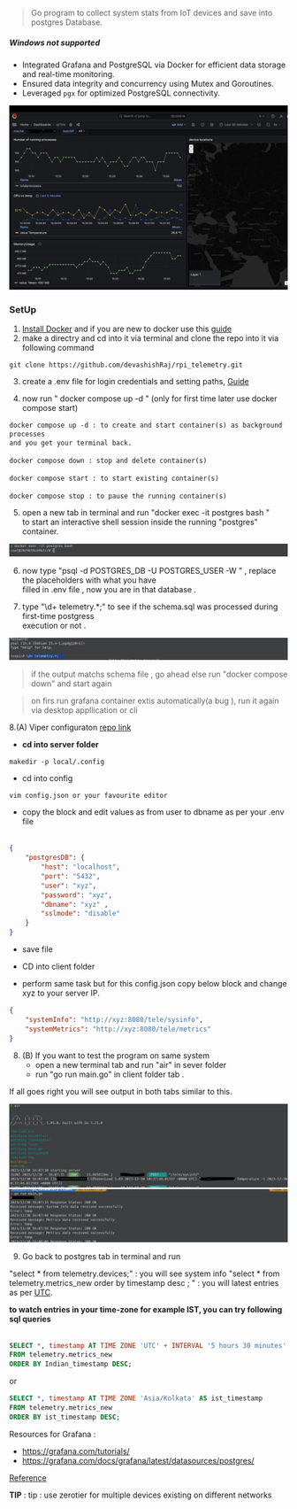 ﻿> Go program to collect system stats from IoT devices and save into postgres Database.
##### Windows not supported
- Integrated Grafana and PostgreSQL via Docker for efficient data storage and real-time monitoring.
- Ensured data integrity and concurrency using Mutex and Goroutines. 
- Leveraged `pgx` for optimized PostgreSQL connectivity. 

![Grafana dashboard](pictures/dashboard.png)
### SetUp

1. [Install Docker](https://docs.docker.com/get-docker/) and if you are new to docker use this [guide](https://docs.docker.com/guides/get-started/)
2. make a directry and cd into it via terminal and clone the repo into it  via following command

```
git clone https://github.com/devashishRaj/rpi_telemetry.git
```
3. create a .env file for login credentials and setting paths, [Guide](envFileGuide.md) 

4. now run " docker compose up -d " (only for first time later use docker compose start)

```
docker compose up -d : to create and start container(s) as background processes   
and you get your terminal back.

docker compose down : stop and delete container(s)

docker compose start : to start existing container(s)

docker compose stop : to pause the running container(s)

```
5. open a new tab in terminal and run "docker exec -it postgres bash "   
to start an interactive shell session inside the running "postgres" container.

![Interactive Shell](pictures/interactiveSHELL.png)

6. now type "psql -d POSTGRES_DB -U POSTGRES_USER -W " , replace the placeholders with what you have   
filled in .env file , now you are in that database .

7. type "\d+ telemetry.*;" to see if the schema.sql was processed during first-time postgress  
execution or not .

![show schema](pictures/showSchema.png)

> if the output matchs schema file , go ahead else run "docker compose down" and start again 

> on firs run grafana container extis automatically(a bug ), run it again via desktop appllication or cli

8.(A) Viper configuraton [repo link](https://github.com/spf13/viper#getting-values-from-viper)

- **cd into server folder** 
```
makedir -p local/.config
```
- cd into config 
```
vim config.json or your favourite editor
```
- copy the block and edit values as from user to dbname as per your .env file 

```json

{
    "postgresDB": {
        "host": "localhost",
        "port": "5432",
        "user": "xyz",
        "password": "xyz",
        "dbname": "xyz" ,
        "sslmode": "disable"
    }
}

```

- save file 

- CD into client folder 
- perform same task but for this config.json copy below block and change xyz to your server IP. 

```json
{
    "systemInfo": "http://xyz:8080/tele/sysinfo",
    "systemMetrics": "http://xyz:8080/tele/metrics"
}

```

8. (B) If you want to test the program on same system
    - open a new terminal tab and run "air" in sever folder 
    - run "go run main.go" in client folder tab . 

If all goes right you will see output in both tabs similar to this.

![server](pictures/server.png)
![client](pictures/client.png)

9. Go back to postgres tab in terminal and run 

"select * from telemetry.devices;" : you will see system info 
"select * from telemetry.metrics_new order by timestamp desc ; " : you will latest entries as per [UTC](https://en.wikipedia.org/wiki/Coordinated_Universal_Time).


__to watch entries in your time-zone for example IST, you can try following sql queries__

```sql 

SELECT *, timestamp AT TIME ZONE 'UTC' + INTERVAL '5 hours 30 minutes' AS Indian_timestamp
FROM telemetry.metrics_new
ORDER BY Indian_timestamp DESC;

```

or 

```sql 
SELECT *, timestamp AT TIME ZONE 'Asia/Kolkata' AS ist_timestamp
FROM telemetry.metrics_new
ORDER BY ist_timestamp DESC;
```



Resources for Grafana :
- https://grafana.com/tutorials/
- https://grafana.com/docs/grafana/latest/datasources/postgres/

[Reference](https://semaphoreci.com/community/tutorials/building-and-testing-a-rest-api-in-go-with-gorilla-mux-and-postgresql)

__TIP__ : tip : use zerotier for multiple devices existing on different networks 

